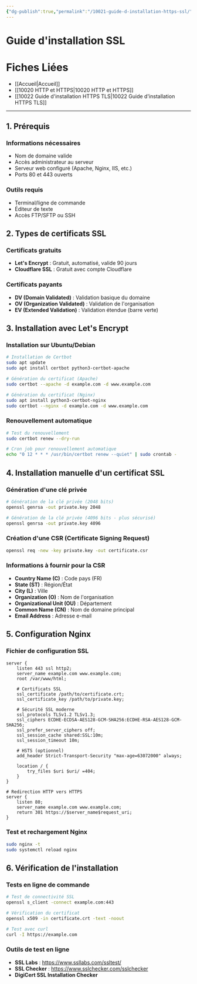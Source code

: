 ```yaml
---
{"dg-publish":true,"permalink":"/10021-guide-d-installation-https-ssl/"}
---
```


# Guide d'installation SSL 
# Fiches Liées
- [[Accueil\|Accueil]]
- [[10020 HTTP et HTTPS\|10020 HTTP et HTTPS]]
- [[10022 Guide d'installation HTTPS TLS\|10022 Guide d'installation HTTPS TLS]]
---
## 1. Prérequis

### Informations nécessaires

- Nom de domaine valide
- Accès administrateur au serveur
- Serveur web configuré (Apache, Nginx, IIS, etc.)
- Ports 80 et 443 ouverts

### Outils requis

- Terminal/ligne de commande
- Éditeur de texte
- Accès FTP/SFTP ou SSH

## 2. Types de certificats SSL

### Certificats gratuits

- **Let's Encrypt** : Gratuit, automatisé, valide 90 jours
- **Cloudflare SSL** : Gratuit avec compte Cloudflare

### Certificats payants

- **DV (Domain Validated)** : Validation basique du domaine
- **OV (Organization Validated)** : Validation de l'organisation
- **EV (Extended Validation)** : Validation étendue (barre verte)

## 3. Installation avec Let's Encrypt

### Installation sur Ubuntu/Debian

```bash
# Installation de Certbot
sudo apt update
sudo apt install certbot python3-certbot-apache

# Génération du certificat (Apache)
sudo certbot --apache -d example.com -d www.example.com

# Génération du certificat (Nginx)
sudo apt install python3-certbot-nginx
sudo certbot --nginx -d example.com -d www.example.com
```
### Renouvellement automatique

```bash
# Test du renouvellement
sudo certbot renew --dry-run

# Cron job pour renouvellement automatique
echo "0 12 * * * /usr/bin/certbot renew --quiet" | sudo crontab -
```

## 4. Installation manuelle d'un certificat SSL

### Génération d'une clé privée

```bash
# Génération de la clé privée (2048 bits)
openssl genrsa -out private.key 2048

# Génération de la clé privée (4096 bits - plus sécurisé)
openssl genrsa -out private.key 4096
```

### Création d'une CSR (Certificate Signing Request)

```bash
openssl req -new -key private.key -out certificate.csr
```

### Informations à fournir pour la CSR

- **Country Name (C)** : Code pays (FR)
- **State (ST)** : Région/État
- **City (L)** : Ville
- **Organization (O)** : Nom de l'organisation
- **Organizational Unit (OU)** : Département
- **Common Name (CN)** : Nom de domaine principal
- **Email Address** : Adresse e-mail

## 5. Configuration Nginx

### Fichier de configuration SSL

```nginx
server {
    listen 443 ssl http2;
    server_name example.com www.example.com;
    root /var/www/html;
    
    # Certificats SSL
    ssl_certificate /path/to/certificate.crt;
    ssl_certificate_key /path/to/private.key;
    
    # Sécurité SSL moderne
    ssl_protocols TLSv1.2 TLSv1.3;
    ssl_ciphers ECDHE-ECDSA-AES128-GCM-SHA256:ECDHE-RSA-AES128-GCM-SHA256;
    ssl_prefer_server_ciphers off;
    ssl_session_cache shared:SSL:10m;
    ssl_session_timeout 10m;
    
    # HSTS (optionnel)
    add_header Strict-Transport-Security "max-age=63072000" always;
    
    location / {
        try_files $uri $uri/ =404;
    }
}

# Redirection HTTP vers HTTPS
server {
    listen 80;
    server_name example.com www.example.com;
    return 301 https://$server_name$request_uri;
}
```

### Test et rechargement Nginx

```bash
sudo nginx -t
sudo systemctl reload nginx
```

## 6. Vérification de l'installation

### Tests en ligne de commande

```bash
# Test de connectivité SSL
openssl s_client -connect example.com:443

# Vérification du certificat
openssl x509 -in certificate.crt -text -noout

# Test avec curl
curl -I https://example.com
```

### Outils de test en ligne

- **SSL Labs** : https://www.ssllabs.com/ssltest/
- **SSL Checker** : https://www.sslchecker.com/sslchecker
- **DigiCert SSL Installation Checker**

